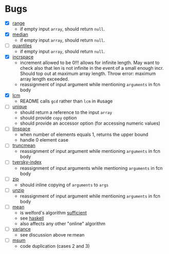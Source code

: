 Bugs
====

- [x] [range](https://github.com/compute-io/range)
	-	if empty input `array`, should return `null`.
- [x] [median](https://github.com/compute-io/median)
	-	if empty input `array`, should return `null`.
- [ ] [quantiles](https://github.com/compute-io/quantiles)
	-	if empty input `array`, should return `null`.
- [x] [incrspace](https://github.com/compute-io/incrspace)
	-	increment allowed to be 0!!! allows for infinite length. May want to check also that len is not infinite in the event of a small enough incr. Should top out at maximum array length. Throw error: maximum array length exceeded.
	-	reassignment of input argument while mentioning `arguments` in fcn body
- [x] [lcm](https://github.com/compute-io/lcm)
	-	README calls `gcd` rather than `lcm` in #usage
- [ ] [unique](https://github.com/compute-io/unique)
	-	should return a reference to the input `array`
	-	should provide `copy` option
	-	should provide an accessor option (for accessing numeric values)
- [ ] [linspace](https://github.com/compute-io/linspace)
	-	when number of elements equals 1, returns the upper bound
	-	handle 0 element case
- [ ] [truncmean](https://github.com/compute-io/truncmean)
	-	reassignment of input argument while mentioning `arguments` in fcn body
- [ ] [tversky-index](https://github.com/compute-io/tversky-index)
	-	reassignment of input arguments while mentioning `arguments` in fcn body
- [ ] [zip](https://github.com/compute-io/zip)
	-	should inline copying of `arguments` to `args`
- [ ] [unzip](https://github.com/compute-io/unzip)
	-	reassignment of input argument while mentioning `arguments` in fcn body
- [ ] [mean](https://github.com/compute-io/mean)
	-	is welford's algorithm [sufficient](https://github.com/JuliaLang/julia/issues/199)
	-	see [haskell](http://www.serpentine.com/blog/2014/06/10/win-bigger-statistical-fights-with-a-better-jackknife/)
	- 	also affects any other "online" algorithm
- [ ] [variance](https://github.com/compute-io/variance)
	-	see discussion above re:mean
- [ ] [msum](https://github.com/compute-io/msum)
	-	code duplication (cases 2 and 3)


 
